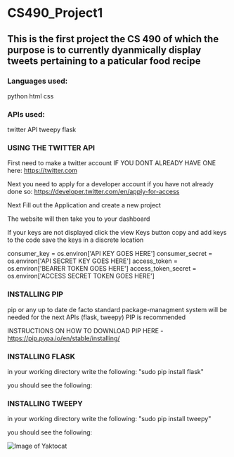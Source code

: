 # CS490_Project1
## This is the first project the CS 490 of which the purpose is to currently dyanmically display tweets pertaining to a paticular food recipe

### Languages used:
python
html
css

### APIs used:
twitter API
tweepy
flask


### USING THE TWITTER API

First need to make a twitter account IF YOU DONT ALREADY HAVE ONE here:
https://twitter.com

Next you need to apply for a developer account if you have not already done so:
https://developer.twitter.com/en/apply-for-access

Next Fill out the Application and create a new project

The website will then take you to your dashboard

If your keys are not displayed click the view Keys button
copy and add keys to the code save the keys in a discrete location

consumer_key = os.environ['API KEY GOES HERE']
consumer_secret = os.environ['API SECRET KEY GOES HERE']
access_token = os.environ['BEARER TOKEN GOES HERE']
access_token_secret = os.environ['ACCESS SECRET TOKEN GOES HERE']





### INSTALLING PIP
pip or any up to date de facto standard package-managment system will be needed for the next APIs (flask, tweepy)
PIP is recommended

INSTRUCTIONS ON HOW TO DOWNLOAD PIP HERE - https://pip.pypa.io/en/stable/installing/



### INSTALLING FLASK

in your working directory write the following: "sudo pip install flask"


you should see the following:


### INSTALLING TWEEPY

in your working directory write the following: "sudo pip install tweepy"

you should see the following:

![Image of Yaktocat](https://octodex.github.com/images/yaktocat.png)


